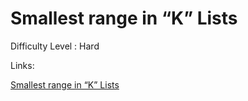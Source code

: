 # Smallest range in “K” Lists

Difficulty Level : Hard

Links:

[Smallest range in “K” Lists](https://www.geeksforgeeks.org/problems/find-smallest-range-containing-elements-from-k-lists/1)
